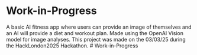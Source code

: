 # Work-in-Progress
A basic AI fitness app where users can provide an image of themselves and an AI will provide a diet and workout plan. Made using the OpenAI Vision model for image analyses. This project was made on the 03/03/25 during the HackLondon2025 Hackathon.
#   W o r k - i n - P r o g r e s s  
 
